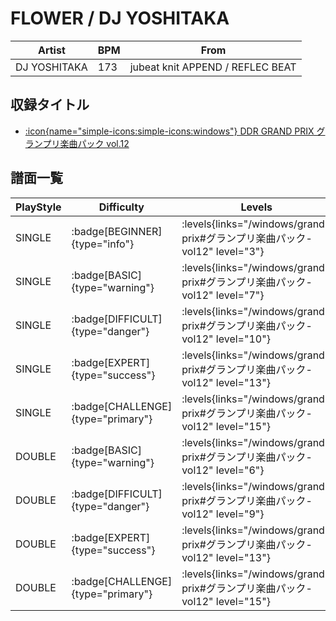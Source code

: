 # FLOWER / DJ YOSHITAKA

|Artist|BPM|From|
|------|---|----|
|DJ YOSHITAKA|173|jubeat knit APPEND / REFLEC BEAT|

## 収録タイトル

- [:icon{name="simple-icons:simple-icons:windows"} DDR GRAND PRIX グランプリ楽曲パック vol.12](/windows/grand-prix#グランプリ楽曲パック-vol12)

## 譜面一覧

|PlayStyle|Difficulty|Levels|Notes|Movie|
|---------|----------|------|-----|-----|
|SINGLE| :badge[BEGINNER]{type="info"}| :levels{links="/windows/grand-prix#グランプリ楽曲パック-vol12" level="3"}|101/19||
|SINGLE| :badge[BASIC]{type="warning"}| :levels{links="/windows/grand-prix#グランプリ楽曲パック-vol12" level="7"}|218/39||
|SINGLE| :badge[DIFFICULT]{type="danger"}| :levels{links="/windows/grand-prix#グランプリ楽曲パック-vol12" level="10"}|363/13||
|SINGLE| :badge[EXPERT]{type="success"}| :levels{links="/windows/grand-prix#グランプリ楽曲パック-vol12" level="13"}|442/11||
|SINGLE| :badge[CHALLENGE]{type="primary"}| :levels{links="/windows/grand-prix#グランプリ楽曲パック-vol12" level="15"}|595/20||
|DOUBLE| :badge[BASIC]{type="warning"}| :levels{links="/windows/grand-prix#グランプリ楽曲パック-vol12" level="6"}|238/14||
|DOUBLE| :badge[DIFFICULT]{type="danger"}| :levels{links="/windows/grand-prix#グランプリ楽曲パック-vol12" level="9"}|357/15||
|DOUBLE| :badge[EXPERT]{type="success"}| :levels{links="/windows/grand-prix#グランプリ楽曲パック-vol12" level="13"}|418/13||
|DOUBLE| :badge[CHALLENGE]{type="primary"}| :levels{links="/windows/grand-prix#グランプリ楽曲パック-vol12" level="15"}|549/20||

